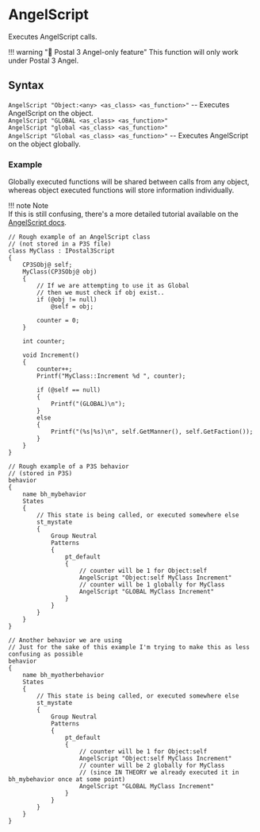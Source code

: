 # AngelScript

Executes AngelScript calls.

!!! warning "🪽 Postal 3 Angel-only feature"
	This function will only work under Postal 3 Angel.
	
## Syntax
`AngelScript "Object:<any> <as_class> <as_function>"` -- Executes AngelScript on the object.  
`AngelScript "GLOBAL <as_class> <as_function>"`  
`AngelScript "global <as_class> <as_function>"`  
`AngelScript "Global <as_class> <as_function>"` -- Executes AngelScript on the object globally.   

### Example

Globally executed functions will be shared between calls from any object, whereas object executed functions will store information individually.

!!! note Note  
	If this is still confusing, there's a more detailed tutorial available on the [AngelScript docs](https://whackjobint.github.io/angelscript/tutorials/gettingstarted/).

```
// Rough example of an AngelScript class
// (not stored in a P3S file)
class MyClass : IPostal3Script
{
	CP3SObj@ self;
	MyClass(CP3SObj@ obj)
	{
		// If we are attempting to use it as Global 
		// then we must check if obj exist..
		if (@obj != null)
			@self = obj;
		
		counter = 0;
	}
	
	int counter;
	
	void Increment()
	{
		counter++;
		Printf("MyClass::Increment %d ", counter);
		
		if (@self == null)
		{
			Printf("(GLOBAL)\n");
		}
		else
		{
			Printf("(%s|%s)\n", self.GetManner(), self.GetFaction());
		}
	}
}

// Rough example of a P3S behavior
// (stored in P3S)
behavior
{
	name bh_mybehavior
	States
	{
		// This state is being called, or executed somewhere else
		st_mystate
		{
			Group Neutral
			Patterns
			{
				pt_default
				{
					// counter will be 1 for Object:self
					AngelScript "Object:self MyClass Increment"
					// counter will be 1 globally for MyClass
					AngelScript "GLOBAL MyClass Increment"
				}
			}
		}
	}
}

// Another behavior we are using
// Just for the sake of this example I'm trying to make this as less confusing as possible
behavior
{
	name bh_myotherbehavior
	States
	{
		// This state is being called, or executed somewhere else
		st_mystate
		{
			Group Neutral
			Patterns
			{
				pt_default
				{
					// counter will be 1 for Object:self
					AngelScript "Object:self MyClass Increment"
					// counter will be 2 globally for MyClass
					// (since IN THEORY we already executed it in bh_mybehavior once at some point)
					AngelScript "GLOBAL MyClass Increment"
				}
			}
		}
	}
}
```